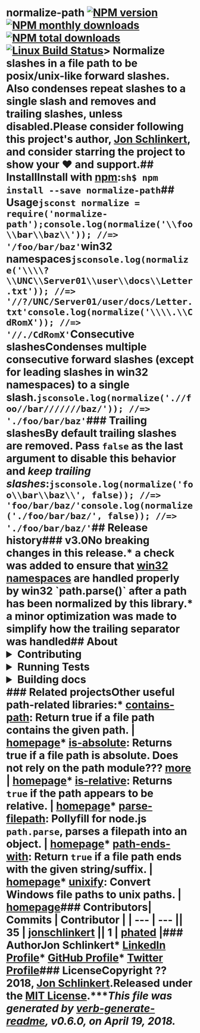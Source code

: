 # normalize-path [![NPM version](https://img.shields.io/npm/v/normalize-path.svg?style=flat)](https://www.npmjs.com/package/normalize-path) [![NPM monthly downloads](https://img.shields.io/npm/dm/normalize-path.svg?style=flat)](https://npmjs.org/package/normalize-path) [![NPM total downloads](https://img.shields.io/npm/dt/normalize-path.svg?style=flat)](https://npmjs.org/package/normalize-path) [![Linux Build Status](https://img.shields.io/travis/jonschlinkert/normalize-path.svg?style=flat&label=Travis)](https://travis-ci.org/jonschlinkert/normalize-path)> Normalize slashes in a file path to be posix/unix-like forward slashes. Also condenses repeat slashes to a single slash and removes and trailing slashes, unless disabled.Please consider following this project's author, [Jon Schlinkert](https://github.com/jonschlinkert), and consider starring the project to show your :heart: and support.## InstallInstall with [npm](https://www.npmjs.com/):```sh$ npm install --save normalize-path```## Usage```jsconst normalize = require('normalize-path');console.log(normalize('\\foo\\bar\\baz\\')); //=> '/foo/bar/baz'```**win32 namespaces**```jsconsole.log(normalize('\\\\?\\UNC\\Server01\\user\\docs\\Letter.txt')); //=> '//?/UNC/Server01/user/docs/Letter.txt'console.log(normalize('\\\\.\\CdRomX')); //=> '//./CdRomX'```**Consecutive slashes**Condenses multiple consecutive forward slashes (except for leading slashes in win32 namespaces) to a single slash.```jsconsole.log(normalize('.//foo//bar///////baz/')); //=> './foo/bar/baz'```### Trailing slashesBy default trailing slashes are removed. Pass `false` as the last argument to disable this behavior and _**keep** trailing slashes_:```jsconsole.log(normalize('foo\\bar\\baz\\', false)); //=> 'foo/bar/baz/'console.log(normalize('./foo/bar/baz/', false)); //=> './foo/bar/baz/'```## Release history### v3.0No breaking changes in this release.* a check was added to ensure that [win32 namespaces](https://msdn.microsoft.com/library/windows/desktop/aa365247(v=vs.85).aspx#namespaces) are handled properly by win32 `path.parse()` after a path has been normalized by this library.* a minor optimization was made to simplify how the trailing separator was handled## About<details><summary><strong>Contributing</strong></summary>Pull requests and stars are always welcome. For bugs and feature requests, [please create an issue](../../issues/new).</details><details><summary><strong>Running Tests</strong></summary>Running and reviewing unit tests is a great way to get familiarized with a library and its API. You can install dependencies and run tests with the following command:```sh$ npm install && npm test```</details><details><summary><strong>Building docs</strong></summary>_(This project's readme.md is generated by [verb](https://github.com/verbose/verb-generate-readme), please don't edit the readme directly. Any changes to the readme must be made in the [.verb.md](.verb.md) readme template.)_To generate the readme, run the following command:```sh$ npm install -g verbose/verb#dev verb-generate-readme && verb```</details>### Related projectsOther useful path-related libraries:* [contains-path](https://www.npmjs.com/package/contains-path): Return true if a file path contains the given path. | [homepage](https://github.com/jonschlinkert/contains-path "Return true if a file path contains the given path.")* [is-absolute](https://www.npmjs.com/package/is-absolute): Returns true if a file path is absolute. Does not rely on the path module??? [more](https://github.com/jonschlinkert/is-absolute) | [homepage](https://github.com/jonschlinkert/is-absolute "Returns true if a file path is absolute. Does not rely on the path module and can be used as a polyfill for node.js native `path.isAbolute`.")* [is-relative](https://www.npmjs.com/package/is-relative): Returns `true` if the path appears to be relative. | [homepage](https://github.com/jonschlinkert/is-relative "Returns `true` if the path appears to be relative.")* [parse-filepath](https://www.npmjs.com/package/parse-filepath): Pollyfill for node.js `path.parse`, parses a filepath into an object. | [homepage](https://github.com/jonschlinkert/parse-filepath "Pollyfill for node.js `path.parse`, parses a filepath into an object.")* [path-ends-with](https://www.npmjs.com/package/path-ends-with): Return `true` if a file path ends with the given string/suffix. | [homepage](https://github.com/jonschlinkert/path-ends-with "Return `true` if a file path ends with the given string/suffix.")* [unixify](https://www.npmjs.com/package/unixify): Convert Windows file paths to unix paths. | [homepage](https://github.com/jonschlinkert/unixify "Convert Windows file paths to unix paths.")### Contributors| **Commits** | **Contributor** | | --- | --- || 35 | [jonschlinkert](https://github.com/jonschlinkert) || 1 | [phated](https://github.com/phated) |### Author**Jon Schlinkert*** [LinkedIn Profile](https://linkedin.com/in/jonschlinkert)* [GitHub Profile](https://github.com/jonschlinkert)* [Twitter Profile](https://twitter.com/jonschlinkert)### LicenseCopyright ?? 2018, [Jon Schlinkert](https://github.com/jonschlinkert).Released under the [MIT License](LICENSE).***_This file was generated by [verb-generate-readme](https://github.com/verbose/verb-generate-readme), v0.6.0, on April 19, 2018._